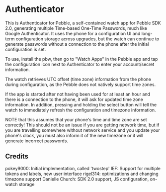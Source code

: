 Authenticator
=============

This is Authenticator for Pebble, a self-contained watch app for Pebble SDK 2.0,
generating multiple Time-based One-Time Passwords, much like Google Authenticator.
It uses the phone for a configuration UI and long-term configuration storage across
upgrades, but the watch can continue to generate passwords without a connection to
the phone after the initial configuration is set.

To use, install the pbw, then go to "Watch Apps" in the Pebble app and tap the
configuration icon next to Authenticator to enter your account/secret information.

The watch retrieves UTC offset (time zone) information from the phone during
configuration, as the Pebble does not natively support time zones.

If the app is started after not having been used for at least an hour and there is
a connection to the phone, it will ask for updated time zone information.  In addition,
pressing and holding the select button will tell the watch to immediately refresh the
configuration and timezone information.

NOTE that this assumes that your phone's time and time zone are set correctly!  This
should not be an issue if you are getting network time, but if you are travelling
somewhere without network service and you update your phone's clock, you must also
inform it of the new timezone or it will generate incorrect passwords.


Credits
-------

pokey9000: Initial implementation, called 'twostep'
IEF: Support for multiple tokens and labels, new user interface
rigel314: optimizations and changing timezone support
Danielle Church: SDK 2.0 support, JS configuration, on-watch storage
